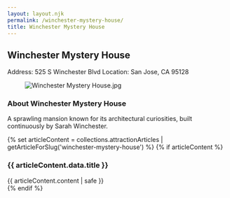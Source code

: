 ```yaml
---
layout: layout.njk
permalink: /winchester-mystery-house/
title: Winchester Mystery House
---
```


<article class="attraction-detail container">
  <h2>Winchester Mystery House</h2>
  <div class="attraction-meta">
    <span class="address">Address: 525 S Winchester Blvd</span>
    <span class="location">Location: San Jose, CA 95128</span>
  </div>
  <figure class="attraction-image">
    <img src="https://upload.wikimedia.org/wikipedia/commons/9/94/Winchester_Mystery_House.jpg?v=1743964413064" alt="Winchester Mystery House.jpg" loading="lazy">
  </figure>
  <div class="attraction-description">
    <h3>About Winchester Mystery House</h3>
    <p>A sprawling mansion known for its architectural curiosities, built continuously by Sarah Winchester.</p>
  </div>
  
  {% set articleContent = collections.attractionArticles | getArticleForSlug('winchester-mystery-house') %}
  {% if articleContent %}
  <div class="attraction-article">
    <h3>{{ articleContent.data.title }}</h3>
    <div class="article-content">
      {{ articleContent.content | safe }}
    </div>
  </div>
  {% endif %}
  
  
</article>
